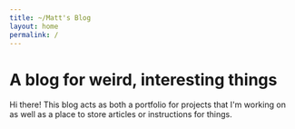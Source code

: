 ```yaml
---
title: ~/Matt's Blog
layout: home
permalink: /
---
```


# A blog for weird, interesting things

Hi there! This blog acts as both a portfolio for projects that I'm working on as well as a place to store articles or instructions for things.

